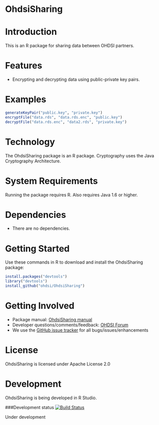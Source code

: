 OhdsiSharing
============

Introduction
============

This is an R package for sharing data between OHDSI partners.

Features
========

- Encrypting and decrypting data using public-private key pairs.

Examples
========

```r
generateKeyPair("public.key", "private.key")
encryptFile("data.rds", "data.rds.enc", "public.key")
decryptFile("data.rds.enc", "data2.rds", "private.key")
```

Technology
============
The OhdsiSharing package is an R package. Cryptography uses the Java Cryptography Architecture.

System Requirements
===================
Running the package requires R. Also requires Java 1.6 or higher.

Dependencies
============
 * There are no dependencies.

Getting Started
===============

Use these commands in R to download and install the OhdsiSharing package:

```r
install.packages("devtools")
library("devtools")
install_github("ohdsi/OhdsiSharing")
```

Getting Involved
=============
* Package manual: [OhdsiSharing manual](https://raw.githubusercontent.com/OHDSI/OhdsiSharing/master/man/OhdsiSharing.pdf) 
* Developer questions/comments/feedback: <a href="http://forums.ohdsi.org/c/developers">OHDSI Forum</a>
* We use the <a href="../../issues">GitHub issue tracker</a> for all bugs/issues/enhancements

License
=======
OhdsiSharing is licensed under Apache License 2.0

Development
===========
OhdsiSharing is being developed in R Studio.

###Development status
[![Build Status](https://travis-ci.org/OHDSI/OhdsiSharing.svg?branch=master)](https://travis-ci.org/OHDSI/OhdsiSharing)

Under development


